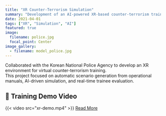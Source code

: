 ```yaml
---
title: "XR Counter-Terrorism Simulation"
summary: "Development of an AI-powered XR-based counter-terrorism training simulator."
date: 2021-04-01
tags: ["XR", "Simulation", "AI"]
featured: true
image:
  filename: police.jpg
  focal_point: Center
image_gallery:
  - filename: model_police.jpg
---
```



Collaborated with the Korean National Police Agency to develop an XR environment for virtual counter-terrorism training.  
This project focused on automatic scenario generation from operational manuals, AI-driven simulation, and real-time trainee evaluation.

## 🎥 Training Demo Video

{{< video src="xr-demo.mp4" >}}
[Read More](https://www.dt.co.kr/contents.html?article_no=2021072802109923645006)